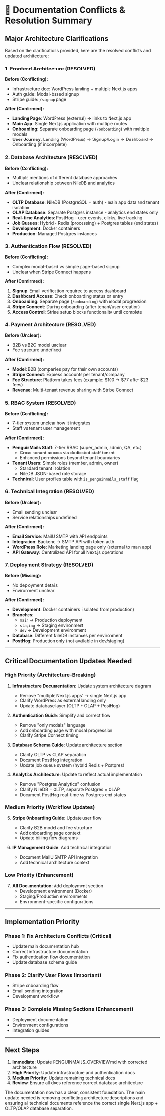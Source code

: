 # 🔧 Documentation Conflicts & Resolution Summary

## Major Architecture Clarifications

Based on the clarifications provided, here are the resolved conflicts and updated architecture:

### 1. Frontend Architecture (RESOLVED)

**Before (Conflicting):**
- Infrastructure doc: WordPress landing + multiple Next.js apps
- Auth guide: Modal-based signup
- Stripe guide: `/signup` page

**After (Confirmed):**
- **Landing Page**: WordPress (external) → links to Next.js app
- **Main App**: Single Next.js application with multiple routes
- **Onboarding**: Separate onboarding page (`/onboarding`) with multiple modals
- **User Journey**: Landing (WordPress) → Signup/Login → Dashboard → Onboarding (if incomplete)

### 2. Database Architecture (RESOLVED)

**Before (Conflicting):**
- Multiple mentions of different database approaches
- Unclear relationship between NileDB and analytics

**After (Confirmed):**
- **OLTP Database**: NileDB (PostgreSQL + auth) - main app data and tenant isolation
- **OLAP Database**: Separate Postgres instance - analytics end states only
- **Real-time Analytics**: PostHog - user events, clicks, live tracking
- **Job Queues**: Hybrid - Redis (processing) + Postgres tables (end states)
- **Development**: Docker containers
- **Production**: Managed Postgres instances

### 3. Authentication Flow (RESOLVED)

**Before (Conflicting):**
- Complex modal-based vs simple page-based signup
- Unclear when Stripe Connect happens

**After (Confirmed):**
1. **Signup**: Email verification required to access dashboard
2. **Dashboard Access**: Check onboarding status on entry
3. **Onboarding**: Separate page (`/onboarding`) with modal progression
4. **Stripe Connect**: During onboarding (after tenant/user creation)
5. **Access Control**: Stripe setup blocks functionality until complete

### 4. Payment Architecture (RESOLVED)

**Before (Unclear):**
- B2B vs B2C model unclear
- Fee structure undefined

**After (Confirmed):**
- **Model**: B2B (companies pay for their own accounts)
- **Stripe Connect**: Express accounts per tenant/company
- **Fee Structure**: Platform takes fees (example: $100 → $77 after $23 fees)
- **Revenue**: Multi-tenant revenue sharing with Stripe Connect

### 5. RBAC System (RESOLVED)

**Before (Conflicting):**
- 7-tier system unclear how it integrates
- Staff vs tenant user management

**After (Confirmed):**
- **PenguinMails Staff**: 7-tier RBAC (super_admin, admin, QA, etc.)
  - Cross-tenant access via dedicated staff tenant
  - Enhanced permissions beyond tenant boundaries
- **Tenant Users**: Simple roles (member, admin, owner)
  - Standard tenant isolation
  - NileDB JSON-based role storage
- **Technical**: User profiles table with `is_penguinmails_staff` flag

### 6. Technical Integration (RESOLVED)

**Before (Unclear):**
- Email sending unclear
- Service relationships undefined

**After (Confirmed):**
- **Email Service**: MailU SMTP with API endpoints
- **Integration**: Backend → SMTP API with token auth
- **WordPress Role**: Marketing landing page only (external to main app)
- **API Gateway**: Centralized API for all Next.js operations

### 7. Deployment Strategy (RESOLVED)

**Before (Missing):**
- No deployment details
- Environment unclear

**After (Confirmed):**
- **Development**: Docker containers (isolated from production)
- **Branches**: 
  - `main` → Production deployment
  - `staging` → Staging environment
  - `dev` → Development environment
- **Database**: Different NileDB instances per environment
- **PostHog**: Production only (not available in dev/staging)

---

## Critical Documentation Updates Needed

### High Priority (Architecture-Breaking)

1. **Infrastructure Documentation**: Update system architecture diagram
   - Remove "multiple Next.js apps" → single Next.js app
   - Clarify WordPress as external landing only
   - Update database layer (OLTP + OLAP + PostHog)

2. **Authentication Guide**: Simplify and correct flow
   - Remove "only modals" language
   - Add onboarding page with modal progression
   - Clarify Stripe Connect timing

3. **Database Schema Guide**: Update architecture section
   - Clarify OLTP vs OLAP separation
   - Document PostHog integration
   - Update job queue system (hybrid Redis + Postgres)

4. **Analytics Architecture**: Update to reflect actual implementation
   - Remove "Postgres Analytics" confusion
   - Clarify NileDB = OLTP, separate Postgres = OLAP
   - Document PostHog real-time vs Postgres end states

### Medium Priority (Workflow Updates)

5. **Stripe Onboarding Guide**: Update user flow
   - Clarify B2B model and fee structure
   - Add onboarding page context
   - Update billing flow diagrams

6. **IP Management Guide**: Add technical integration
   - Document MailU SMTP API integration
   - Add technical architecture context

### Low Priority (Enhancement)

7. **All Documentation**: Add deployment section
   - Development environment (Docker)
   - Staging/Production environments
   - Environment-specific configurations

---

## Implementation Priority

### Phase 1: Fix Architecture Conflicts (Critical)
- Update main documentation hub
- Correct infrastructure documentation
- Fix authentication flow documentation
- Update database schema guide

### Phase 2: Clarify User Flows (Important)
- Stripe onboarding flow
- Email sending integration
- Development workflow

### Phase 3: Complete Missing Sections (Enhancement)
- Deployment documentation
- Environment configurations
- Integration guides

---

## Next Steps

1. **Immediate**: Update PENGUINMAILS_OVERVIEW.md with corrected architecture
2. **High Priority**: Update infrastructure and authentication docs
3. **Medium Priority**: Update remaining technical docs
4. **Review**: Ensure all docs reference correct database architecture

The documentation now has a clear, consistent foundation. The main update needed is removing conflicting architecture descriptions and ensuring all technical documents reference the correct single Next.js app + OLTP/OLAP database separation.